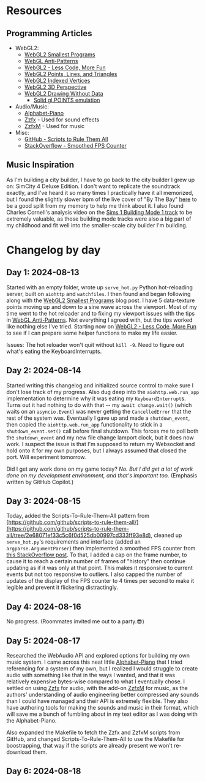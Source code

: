 
# Resources

## Programming Articles

* WebGL2:
    * [WebGL2 Smallest Programs](https://webgl2fundamentals.org/webgl/lessons/webgl-smallest-programs.html)
    * [WebGL Anti-Patterns](https://webgl2fundamentals.org/webgl/lessons/webgl-anti-patterns.html)
    * [WebGL2 - Less Code, More Fun](https://webgl2fundamentals.org/webgl/lessons/webgl-less-code-more-fun.html)
    * [WebGL2 Points, Lines, and Triangles](https://webgl2fundamentals.org/webgl/lessons/webgl-points-lines-triangles.html)
    * [WebGL2 Indexed Vertices](https://webgl2fundamentals.org/webgl/lessons/webgl-indexed-vertices.html)
    * [WebGL2 3D Perspective](https://webgl2fundamentals.org/webgl/lessons/webgl-3d-perspective.html)
    * [WebGL2 Drawing Without Data](https://webgl2fundamentals.org/webgl/lessons/webgl-drawing-without-data.html)
        * [Solid gl.POINTS emulation](https://jsgist.org/?src=6306857bfd65adbdcd54b0051d441935)
* Audio/Music:
    * [Alphabet-Piano](https://xem.github.io/alphabet-piano/)
    * [Zzfx](https://github.com/KilledByAPixel/ZzFX) - Used for sound effects
    * [ZzfxM](https://github.com/keithclark/ZzFXM) - Used for music
* Misc:
    * [GitHub - Scripts to Rule Them All](https://github.com/github/scripts-to-rule-them-all/tree/2e68071ef33c5c6f0d525db00997cd333ff93e8d)
    * [StackOverflow - Smoothed FPS Counter](https://stackoverflow.com/a/7796547/9157179)

## Music Inspiration

As I'm building a city builder, I have to go back to the city builder I grew up on: SimCity 4 Deluxe Edition. I don't want to replicate the soundtrack exactly, and I've heard it so many times I practically have it all memorized, but I found the slightly slower bpm of the live cover of "By The Bay" [here](https://www.youtube.com/watch?v=qR4IIKbRflQ) to be a good split from my memory to help me think about it. I also found Charles Cornell's analysis video on the [Sims 1 Building Mode 1 track](https://www.youtube.com/watch?v=IJMds3jT7c8) to be extremely valuable, as those building mode tracks were also a big part of my childhood and fit well into the smaller-scale city builder I'm building.

# Changelog by day

## Day 1: 2024-08-13

Started with an empty folder, wrote up `serve_hot.py` Python hot-reloading server, built on `aiohttp` and `watchfiles`. I then found and began following along with the [WebGL2 Smallest Programs](https://webgl2fundamentals.org/webgl/lessons/webgl-smallest-programs.html) blog post. I have 5 data-texture points moving up and down to a sine wave across the viewport. Most of my time went to the hot reloader and to fixing my viewport issues with the tips in [WebGL Anti-Patterns](https://webgl2fundamentals.org/webgl/lessons/webgl-anti-patterns.html). Not everything I agreed with, but the tips worked like nothing else I've tried. Starting now on [WebGL2 - Less Code, More Fun](https://webgl2fundamentals.org/webgl/lessons/webgl-less-code-more-fun.html) to see if I can prepare some helper functions to make my life easier.

Issues: The hot reloader won't quit without `kill -9`. Need to figure out what's eating the KeyboardInterrupts.

## Day 2: 2024-08-14

Started writing this changelog and initialized source control to make sure I don't lose track of my progress. Also dug deep into the `aiohttp.web.run_app` implementation to determine why it was eating my `KeyboardInterrupt`s. Turns out it had nothing to do with that -- my `await change.wait()` (which waits on an `asyncio.Event`) was never getting the `CancelledError` that the rest of the system was. Eventually I gave up and made a `shutdown_event`, then copied the `aiohttp.web.run_app` functionality to stick in a `shutdown_event.set()` call before final shutdown. This forces me to poll both the `shutdown_event` and my new file change lamport clock, but it does now work. I suspect the issue is that I'm supposed to return my Websocket and hold onto it for my own purposes, but I always assumed that closed the port. Will experiment tomorrow.

Did I get any work done on my game today? _No. But I did get a lot of work done on my development environment, and that's important too._ (Emphasis written by GitHub Copilot.)

## Day 3: 2024-08-15

Today, added the Scripts-To-Rule-Them-All pattern from [https://github.com/github/scripts-to-rule-them-all/](https://github.com/github/scripts-to-rule-them-all/tree/2e68071ef33c5c6f0d525db00997cd333ff93e8d), cleaned up `serve_hot.py`'s requirements and interface (added an `argparse.ArgumentParser`) then implemented a smoothed FPS counter from [this StackOverflow post](https://stackoverflow.com/a/7796547/9157179). To that, I added a cap on the frame number, to cause it to reach a certain number of frames of "history" then continue updating as if it was only at that point. This makes it responsive to current events but not too responsive to outliers. I also capped the number of updates of the display of the FPS counter to 4 times per second to make it legible and prevent it flickering distractingly.

## Day 4: 2024-08-16

No progress. (Roommates invited me out to a party.😎)

## Day 5: 2024-08-17

Researched the WebAudio API and explored options for building my own music system. I came across this neat little [Alphabet-Piano](https://xem.github.io/alphabet-piano/) that I tried referencing for a system of my own, but I realized I would struggle to create audio with something like that in the ways I wanted, and that it was relatively expensive bytes-wise compared to what I eventually chose. I settled on using [Zzfx](https://github.com/KilledByAPixel/ZzFX) for audio, with the add-on [ZzfxM](https://github.com/keithclark/ZzFXM) for music, as the authors' understanding of audio engineering better compressed any sounds than I could have managed and their API is extremely flexible. They also have authoring tools for making the sounds and music in their format, which will save me a bunch of fumbling about in my text editor as I was doing with the Alphabet-Piano.

Also expanded the Makefile to fetch the Zzfx and ZzfxM scripts from GitHub, and changed Scripts-To-Rule-Them-All to use the Makefile for boostrapping, that way if the scripts are already present we won't re-download them.

## Day 6: 2024-08-18
